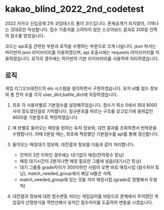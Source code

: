# kakao_blind_2022_2nd_codetest

2022 카카오 신입공채 2차 코딩테스트 풀이 코드입니다.
문제공개가 되지않아, 기억나는 것대로만 작성합니다.
점수 가중치를 고려하지 않은 스코어보드 결과로 200등 안쪽의 점수를 받았습니다.

코드는 api호출 관련된 부분과 로직을 수행하는 부분으로 크게 나뉩니다.
json 파서는 파이썬의 json 라이브러리를 이용하였으며, api 호출시에는 requests 라이브러리를 이용하였습니다.
로직의 경우에는 파이썬의 기본 라이브러리를 사용하여 처리하였습니다.

## 로직
게임 리그오브레전드의 elo 시스템을 생각하면서 구현하였습니다.
유저 id별 점수 정보와 총 전적 수를 각각 user_dict,battle_dict에 저장하였습니다.

1. 최초 각 사용자별로 기본점수를 설정해주었습니다. 점수가 최소 0에서 최대 8000 사이 정도였던걸로 기억합니다. 정규분포를 따르는 구조를 갖고있기에 중위값인 4000을 기본점수로 책정하였습니다.

2. 매 분별로 들어오는 매칭을 원하는 유저 정보와, 대전 결과를 조회하면서 반복문을 수행합니다. 이때 0분일 때는, 최초에 책정했던 기본점수를 api를 통해 갱신합니다.

3. 들어오는 매칭대기 정보와, 대전결과 정보를 다음과 같이 처리합니다.
    - 전적이 3전 이하인 경우에는 대기없이 매칭(전적횟수 튜닝)
    - 매칭 대기시간이 2분지나면 매칭 필요한 그룹에 넣음(대기시간 튜닝)
    - 대기 그룹중 grade차이가 300이하인 사람이 오면 바로 매칭시킴 (점수차이 튜닝), match_needed_group에서 해당 id들은 삭제.
    - match_needed_group에 있는 것들 끼리 매칭시킴.(grade로 정렬해서 두쌍씩)

4. 대전결과 정보에 대한 점수변동 처리는 게임길이를 바탕으로 문제에서 주어졌던 게임길이 산정방식을 역연산해서 유저간 점수차이를 도출하여 변동을 시켰습니다.